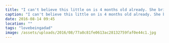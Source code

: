 ```yaml
---
title: "I can't believe this little on is 4 months old already. She brings so much joy and laughter in our life's. I can't imagine a day without seeing her beautiful smile."
caption: "I can't believe this little on is 4 months old already. She brings so much joy and laughter in our life's. I can't imagine a day without seeing her beautiful smile."
date: 2016-08-14 09:45
location: ""
tags: "lovebeingadad"
image: /assets/uploads/2016/08/77a8c81fe0613ac28132759faf0e44c1.jpg
---
```


